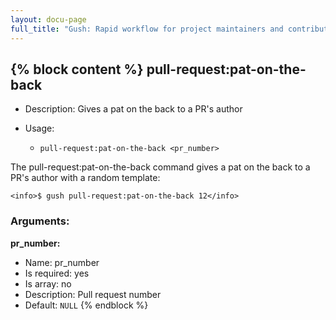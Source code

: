```yaml
---
layout: docu-page
full_title: "Gush: Rapid workflow for project maintainers and contributors"
---
```

{% block content %}
pull-request:pat-on-the-back
----------------------------

* Description: Gives a pat on the back to a PR's author
* Usage:

  * `pull-request:pat-on-the-back <pr_number>`

The <info>pull-request:pat-on-the-back</info> command gives a pat on the back to a PR's author with a random template:

    <info>$ gush pull-request:pat-on-the-back 12</info>


### Arguments:

**pr_number:**

* Name: pr_number
* Is required: yes
* Is array: no
* Description: Pull request number
* Default: `NULL`
{% endblock %}